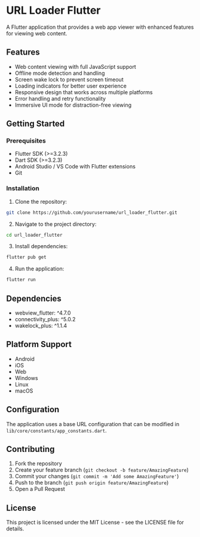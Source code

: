 # URL Loader Flutter

A Flutter application that provides a web app viewer with enhanced features for viewing web content.

## Features

- Web content viewing with full JavaScript support
- Offline mode detection and handling
- Screen wake lock to prevent screen timeout
- Loading indicators for better user experience
- Responsive design that works across multiple platforms
- Error handling and retry functionality
- Immersive UI mode for distraction-free viewing

## Getting Started

### Prerequisites

- Flutter SDK (>=3.2.3)
- Dart SDK (>=3.2.3)
- Android Studio / VS Code with Flutter extensions
- Git

### Installation

1. Clone the repository:
```bash
git clone https://github.com/yourusername/url_loader_flutter.git
```

2. Navigate to the project directory:
```bash
cd url_loader_flutter
```

3. Install dependencies:
```bash
flutter pub get
```

4. Run the application:
```bash
flutter run
```

## Dependencies

- webview_flutter: ^4.7.0
- connectivity_plus: ^5.0.2
- wakelock_plus: ^1.1.4

## Platform Support

- Android
- iOS
- Web
- Windows
- Linux
- macOS

## Configuration

The application uses a base URL configuration that can be modified in `lib/core/constants/app_constants.dart`.

## Contributing

1. Fork the repository
2. Create your feature branch (`git checkout -b feature/AmazingFeature`)
3. Commit your changes (`git commit -m 'Add some AmazingFeature'`)
4. Push to the branch (`git push origin feature/AmazingFeature`)
5. Open a Pull Request

## License

This project is licensed under the MIT License - see the LICENSE file for details.
